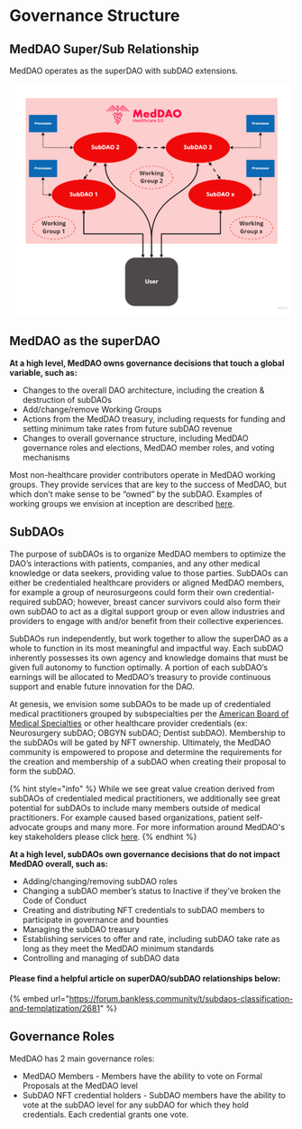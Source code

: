 # Governance Structure

## MedDAO Super/Sub Relationship

MedDAO operates as the superDAO with subDAO extensions.

![](<../.gitbook/assets/image (1).png>)

## MedDAO as the superDAO

**At a high level, MedDAO owns governance decisions that touch a global variable, such as:**

* Changes to the overall DAO architecture, including the creation & destruction of subDAOs
* Add/change/remove Working Groups
* Actions from the MedDAO treasury, including requests for funding and setting minimum  take rates from future subDAO revenue
* Changes to overall governance structure, including MedDAO governance roles and elections, MedDAO member roles, and voting mechanisms

Most non-healthcare provider contributors operate in MedDAO working groups. They provide services that are key to the success of MedDAO, but which don’t make sense to be “owned” by the subDAO. Examples of working groups we envision at inception are described [here](../dao-member-experience/community.md#working-groups).

## SubDAOs

The purpose of subDAOs is to organize MedDAO members to optimize the DAO’s interactions with patients, companies, and any other medical knowledge or data seekers, providing value to those parties. SubDAOs can either be credentialed healthcare providers or aligned MedDAO members, for example a group of neurosurgeons could form their own credential-required subDAO; however, breast cancer survivors could also form their own subDAO to act as a digital support group or even allow industries and providers to engage with and/or benefit from their collective experiences.

SubDAOs run independently, but work together to allow the superDAO as a whole to function in its most meaningful and impactful way. Each subDAO inherently possesses its own agency and knowledge domains that must be given full autonomy to function optimally. A portion of each subDAO’s earnings will be allocated to MedDAO’s treasury to provide continuous support and enable future innovation for the DAO.

At genesis, we envision some subDAOs to be made up of credentialed medical practitioners grouped by subspecialties per the [American Board of Medical Specialties](https://www.abms.org/member-boards/specialty-subspecialty-certificates/) or other healthcare provider credentials (ex: Neurosurgery subDAO; OBGYN subDAO; Dentist subDAO). Membership to the subDAOs will be gated by NFT ownership. Ultimately, the MedDAO community is empowered to  propose and determine the requirements for the creation and membership of a subDAO when creating their proposal to form the subDAO.

{% hint style="info" %}
While we see great value creation derived from subDAOs of credentialed medical practitioners, we additionally see great potential for subDAOs to include many members outside of medical practitioners.  For example caused based organizations, patient self-advocate groups and many more.  For more information around MedDAO's key stakeholders please click [here](../dao-member-experience/community.md#working-groups).
{% endhint %}

**At a high level, subDAOs own governance decisions that do not impact MedDAO overall, such as:**

* Adding/changing/removing subDAO roles
* Changing a subDAO member’s status to Inactive if they’ve broken the Code of Conduct
* Creating and distributing NFT credentials to subDAO members to participate in governance and bounties
* Managing the subDAO treasury
* Establishing services to offer and rate, including subDAO take rate as long as they meet the MedDAO minimum standards
* Controlling and managing of subDAO data

#### Please find a helpful article on superDAO/subDAO relationships below:

{% embed url="https://forum.bankless.community/t/subdaos-classification-and-templatization/2681" %}

## **Governance Roles**

MedDAO has 2 main governance roles:

* MedDAO Members - Members have the ability to vote on Formal Proposals at the MedDAO level
* SubDAO NFT credential holders - SubDAO members have the ability to vote at the subDAO level for any subDAO for which they hold credentials. Each credential grants one vote.
